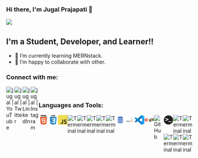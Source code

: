 ### Hi there, I'm Jugal Prajapati 👋

![](https://komarev.com/ghpvc/?username=Jugal-Prajapati-2505&label=VISITORS&color=brightgreen)

## I'm a Student, Developer, and Learner!!

- 🌱 I’m currently learning MERNstack. 
- 👯 I’m happy to collaborate with other.

### Connect with me:

[<img align="left" alt="jugal | YouTube" width="22px" src="https://img.icons8.com/color/48/000000/youtube-play.png" />][youtube]
[<img align="left" alt="jugal | Twitter" width="22px" src="https://img.icons8.com/color/48/000000/twitter--v1.png" />][twitter]
[<img align="left" alt="jugal | LinkedIn" width="22px" src="https://img.icons8.com/color/48/000000/linkedin.png" />][linkedin]
[<img align="left" alt="jugal | Instagram" width="22px" src="https://img.icons8.com/color/48/000000/instagram-new--v1.png" />][instagram]

<br />

### Languages and Tools:


<img align="left" alt="HTML5" width="26px" src="https://raw.githubusercontent.com/github/explore/80688e429a7d4ef2fca1e82350fe8e3517d3494d/topics/html/html.png" />
<img align="left" alt="CSS3" width="26px" src="https://raw.githubusercontent.com/github/explore/80688e429a7d4ef2fca1e82350fe8e3517d3494d/topics/css/css.png" />
<img align="left" alt="JavaScript" width="26px" src="https://raw.githubusercontent.com/github/explore/80688e429a7d4ef2fca1e82350fe8e3517d3494d/topics/javascript/javascript.png" />
<img align="left" alt="Terminal" width="26px" src="https://img.icons8.com/color/48/000000/nodejs.png" />
<img align="left" alt="Terminal" width="26px" src="https://img.icons8.com/office/50/000000/react.png" />
<img align="left" alt="Terminal" width="26px" src="https://img.icons8.com/external-tal-revivo-shadow-tal-revivo/50/000000/external-mongodb-a-cross-platform-document-oriented-database-program-logo-shadow-tal-revivo.png" />
<img align="left" alt="Terminal" width="26px" src="https://img.icons8.com/color/50/000000/python.png" />
<img align="left" alt="Terminal" width="26px" src="https://img.icons8.com/color/50/000000/c-sharp-logo-2.png" />
<img align="left" alt="SQL" width="26px" src="https://raw.githubusercontent.com/github/explore/80688e429a7d4ef2fca1e82350fe8e3517d3494d/topics/sql/sql.png" />
<img align="left" alt="MySQL" width="26px" src="https://raw.githubusercontent.com/github/explore/80688e429a7d4ef2fca1e82350fe8e3517d3494d/topics/mysql/mysql.png" />
<img align="left" alt="Visual Studio Code" width="26px" src="https://raw.githubusercontent.com/github/explore/80688e429a7d4ef2fca1e82350fe8e3517d3494d/topics/visual-studio-code/visual-studio-code.png" />
<img align="left" alt="Git" width="26px" src="https://raw.githubusercontent.com/github/explore/80688e429a7d4ef2fca1e82350fe8e3517d3494d/topics/git/git.png" />
<img align="left" alt="GitHub" width="26px" src="https://img.icons8.com/color/50/000000/github--v1.png" />
<img align="left" alt="Terminal" width="26px" src="https://raw.githubusercontent.com/github/explore/80688e429a7d4ef2fca1e82350fe8e3517d3494d/topics/terminal/terminal.png" />
<img align="left" alt="Terminal" width="26px" src="https://img.icons8.com/color/48/000000/visual-studio-2019.png" />
<img align="left" alt="Terminal" width="26px" src="https://img.icons8.com/color/48/000000/cyber-security.png" />
<img align="left" alt="Terminal" width="26px" src="https://img.icons8.com/fluency/48/000000/anaconda--v2.png" />
<img align="left" alt="Terminal" width="26px" src="https://img.icons8.com/color/48/000000/linux.png" />
<img align="left" alt="Terminal" width="26px" src="https://img.icons8.com/clouds/64/000000/window-bug.png" />

<br />
<br />

[twitter]: https://twitter.com/JugalPrajapati0
[youtube]: https://www.youtube.com/channel/UCBTJKMMVkUWhl5IFPgfaEgg
[instagram]: https://www.instagram.com/jugal_prajapati_2505/
[linkedin]: https://www.linkedin.com/in/jugal-prajapati-87965919a/

